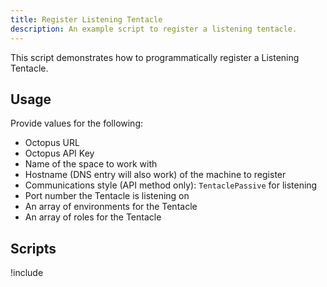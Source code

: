 ```yaml
---
title: Register Listening Tentacle
description: An example script to register a listening tentacle.
---
```


This script demonstrates how to programmatically register a Listening Tentacle.

## Usage

Provide values for the following:
- Octopus URL
- Octopus API Key
- Name of the space to work with
- Hostname (DNS entry will also work) of the machine to register
- Communications style (API method only): `TentaclePassive` for listening
- Port number the Tentacle is listening on
- An array of environments for the Tentacle
- An array of roles for the Tentacle

## Scripts

!include <register-listening-tentacle-scripts>
